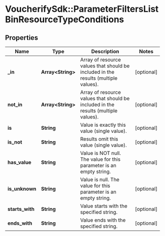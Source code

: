 # VoucherifySdk::ParameterFiltersListBinResourceTypeConditions

## Properties

| Name | Type | Description | Notes |
| ---- | ---- | ----------- | ----- |
| **_in** | **Array&lt;String&gt;** | Array of resource values that should be included in the results (multiple values). | [optional] |
| **not_in** | **Array&lt;String&gt;** | Array of resource values that should be included in the results (multiple values). | [optional] |
| **is** | **String** | Value is exactly this value (single value). | [optional] |
| **is_not** | **String** | Results omit this value (single value). | [optional] |
| **has_value** | **String** | Value is NOT null. The value for this parameter is an empty string. | [optional] |
| **is_unknown** | **String** | Value is null. The value for this parameter is an empty string. | [optional] |
| **starts_with** | **String** | Value starts with the specified string. | [optional] |
| **ends_with** | **String** | Value ends with the specified string. | [optional] |

